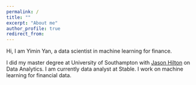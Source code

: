 ```yaml
---
permalink: /
title: ""
excerpt: "About me"
author_profile: true
redirect_from: 
---
```


Hi, I am Yimin Yan, a data scientist in machine learning for finance. 

I did my master degree at University of Southampton with [Jason Hilton](https://www.southampton.ac.uk/people/5xgnrc/doctor-jason-hilton) on Data Analytics. I am currently data analyst at Stable. I work on machine learning for financial data. 

